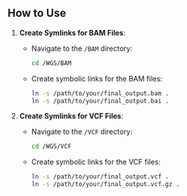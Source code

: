 ## **How to Use**

1. **Create Symlinks for BAM Files**:
   - Navigate to the `/BAM` directory:
     ```bash
     cd /WGS/BAM
     ```
   - Create symbolic links for the BAM files:
     ```bash
     ln -s /path/to/your/final_output.bam .
     ln -s /path/to/your/final_output.bai .
     ```

2. **Create Symlinks for VCF Files**:
   - Navigate to the `/VCF` directory:
     ```bash
     cd /WGS/VCF
     ```
   - Create symbolic links for the VCF files:
     ```bash
     ln -s /path/to/your/final_output.vcf .
     ln -s /path/to/your/final_output.vcf.gz .
     ```
